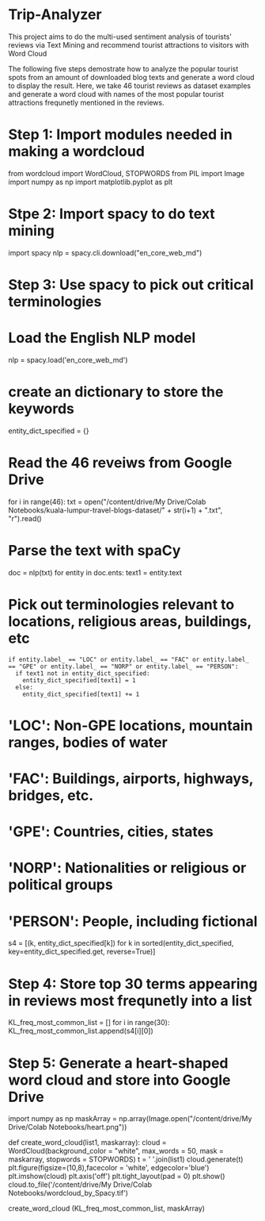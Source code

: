 # Trip-Analyzer
This project aims to do the multi-used sentiment analysis of tourists' reviews via Text Mining and recommend tourist attractions to visitors with Word Cloud

The following five steps demostrate how to analyze the popular tourist spots from an amount of downloaded blog texts and generate a word cloud to display the result. Here, we take 46 tourist reviews as dataset examples and generate a word cloud with names of the most popular tourist attractions frequnetly mentioned in the reviews.

# Step 1: Import modules needed in making a wordcloud
from wordcloud import WordCloud, STOPWORDS
from PIL import Image
import numpy as np
import matplotlib.pyplot as plt

# Stpe 2: Import spacy to do text mining
import spacy
nlp = spacy.cli.download("en_core_web_md")

# Step 3: Use spacy to pick out critical terminologies
  # Load the English NLP model
nlp = spacy.load('en_core_web_md')

  # create an dictionary to store the keywords
entity_dict_specified = {}

  # Read the 46 reveiws from Google Drive
for i in range(46):
  txt = open("/content/drive/My Drive/Colab Notebooks/kuala-lumpur-travel-blogs-dataset/" + str(i+1) + ".txt", "r").read()
  
  # Parse the text with spaCy
  doc = nlp(txt)
  for entity in doc.ents:
    text1 = entity.text 
    
  # Pick out terminologies relevant to locations, religious areas, buildings, etc        
    if entity.label_ == "LOC" or entity.label_ == "FAC" or entity.label_ == "GPE" or entity.label_ == "NORP" or entity.label_ == "PERSON":
      if text1 not in entity_dict_specified:
        entity_dict_specified[text1] = 1
      else:
        entity_dict_specified[text1] += 1
  # 'LOC': Non-GPE locations, mountain ranges, bodies of water
  # 'FAC': Buildings, airports, highways, bridges, etc.
  # 'GPE': Countries, cities, states
  # 'NORP': Nationalities or religious or political groups
  # 'PERSON': People, including fictional

s4 = [(k, entity_dict_specified[k]) for k in sorted(entity_dict_specified, key=entity_dict_specified.get, reverse=True)]

# Step 4: Store top 30 terms appearing in reviews most frequnetly into a list
KL_freq_most_common_list = [] 
for i in range(30):
  KL_freq_most_common_list.append(s4[i][0])

# Step 5: Generate a heart-shaped word cloud and store into Google Drive
import numpy as np
maskArray = np.array(Image.open("/content/drive/My Drive/Colab Notebooks/heart.png"))

def create_word_cloud(list1, maskarray):
  cloud = WordCloud(background_color = "white", max_words = 50, mask = maskarray, stopwords = STOPWORDS)
  t = ' '.join(list1)
  cloud.generate(t)
  plt.figure(figsize=(10,8),facecolor = 'white', edgecolor='blue')
  plt.imshow(cloud)
  plt.axis('off')
  plt.tight_layout(pad = 0)
  plt.show()
  cloud.to_file('/content/drive/My Drive/Colab Notebooks/wordcloud_by_Spacy.tif')
  

create_word_cloud (KL_freq_most_common_list, maskArray)
